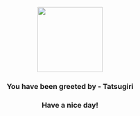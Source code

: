 <p align="center">
            <img src="None" width="150" height="150">
          </p>
          <h3 align="center">You have been greeted by - <b>Tatsugiri</b></h3>
          <h3 align="center">Have a nice day!</h3>
        
